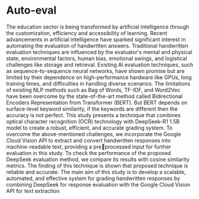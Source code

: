 # Auto-eval
The education sector is being transformed by artificial intelligence through the customization, 
efficiency and accessibility of learning. Recent advancements in artificial intelligence have sparked significant 
interest in automating the evaluation of handwritten answers. Traditional handwritten evaluation techniques are 
influenced by the evaluator's mental and physical state, environmental factors, human bias, emotional swings, and 
logistical challenges like storage and retrieval. Existing AI evaluation techniques, such as sequence-to-sequence 
neural networks, have shown promise but are limited by their dependence on high-performance hardware like 
GPUs, long training times, and difficulties in handling diverse scenarios. The limitations of existing NLP methods 
such as Bag of Words, TF-IDF, and Word2Vec have been overcome by the state-of-the-art method called 
Bidirectional Encoders Representation from Transformer (BERT). But BERT depends on surface-level keyword 
similarity, if the keywords are different then the accuracy is not perfect. This study presents a technique that 
combines optical character recognition (OCR) technology with DeepSeek-R1 1.5B model to create a robust, 
efficient, and accurate grading system. To overcome the above-mentioned challenges, we incorporate the Google 
Cloud Vision API to extract and convert handwritten responses into machine-readable text, providing a preprocessed input for further evaluation in this study. To check the performance of the proposed DeepSeek 
evaluation method, we compare its results with cosine similarity metrics. The finding of this technique is shown 
that proposed technique is reliable and accurate. The main aim of this study is to develop a scalable, automated, 
and effective system for grading handwritten responses by combining DeepSeek for response evaluation with the 
Google Cloud Vision API for text extraction
